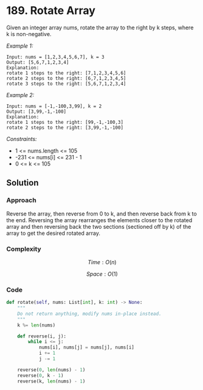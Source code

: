 # 189. Rotate Array

Given an integer array nums, rotate the array to the right by k steps, where k is non-negative.

*Example 1:*

```
Input: nums = [1,2,3,4,5,6,7], k = 3
Output: [5,6,7,1,2,3,4]
Explanation:
rotate 1 steps to the right: [7,1,2,3,4,5,6]
rotate 2 steps to the right: [6,7,1,2,3,4,5]
rotate 3 steps to the right: [5,6,7,1,2,3,4]
```

*Example 2:*

```
Input: nums = [-1,-100,3,99], k = 2
Output: [3,99,-1,-100]
Explanation: 
rotate 1 steps to the right: [99,-1,-100,3]
rotate 2 steps to the right: [3,99,-1,-100]
```


*Constraints:*

* 1 <= nums.length <= 105
* -231 <= nums[i] <= 231 - 1
* 0 <= k <= 105


## Solution

### Approach

Reverse the array, then reverse from 0 to k, and then reverse back from k to the end. Reversing the array rearranges the elements closer to the rotated array and then reversing back the two sections (sectioned off by k) of the array to get the desired rotated array.

### Complexity

$$Time: O(n)$$

$$Space: O(1)$$

### Code

```py
def rotate(self, nums: List[int], k: int) -> None:
    """
    Do not return anything, modify nums in-place instead.
    """
    k %= len(nums)

    def reverse(i, j):
        while i <= j:
            nums[i], nums[j] = nums[j], nums[i]
            i += 1
            j -= 1

    reverse(0, len(nums) - 1)
    reverse(0, k - 1)
    reverse(k, len(nums) - 1)
```
